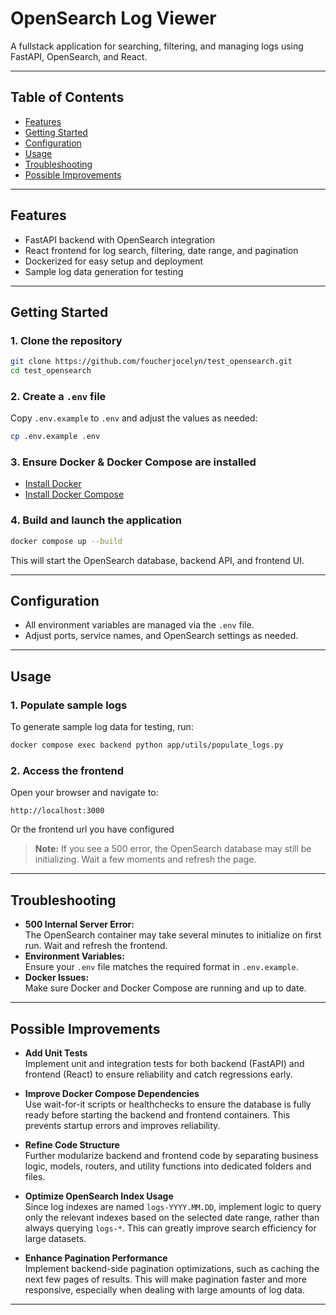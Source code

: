 # OpenSearch Log Viewer

A fullstack application for searching, filtering, and managing logs using FastAPI, OpenSearch, and React.

---


## Table of Contents

- [Features](#features)
- [Getting Started](#getting-started)
- [Configuration](#configuration)
- [Usage](#usage)
- [Troubleshooting](#troubleshooting)
- [Possible Improvements](#possible-improvements)

---

## Features

- FastAPI backend with OpenSearch integration
- React frontend for log search, filtering, date range, and pagination
- Dockerized for easy setup and deployment
- Sample log data generation for testing

---

## Getting Started

### 1. Clone the repository

```sh
git clone https://github.com/foucherjocelyn/test_opensearch.git
cd test_opensearch
```

### 2. Create a `.env` file

Copy `.env.example` to `.env` and adjust the values as needed:

```sh
cp .env.example .env
```

### 3. Ensure Docker & Docker Compose are installed

- [Install Docker](https://docs.docker.com/get-docker/)
- [Install Docker Compose](https://docs.docker.com/compose/install/)

### 4. Build and launch the application

```sh
docker compose up --build
```

This will start the OpenSearch database, backend API, and frontend UI.

---

## Configuration

- All environment variables are managed via the `.env` file.
- Adjust ports, service names, and OpenSearch settings as needed.

---

## Usage

### 1. Populate sample logs

To generate sample log data for testing, run:

```sh
docker compose exec backend python app/utils/populate_logs.py
```

### 2. Access the frontend

Open your browser and navigate to:

```
http://localhost:3000
```
Or the frontend url you have configured

> **Note:** If you see a 500 error, the OpenSearch database may still be initializing. Wait a few moments and refresh the page.

---

## Troubleshooting

- **500 Internal Server Error:**  
  The OpenSearch container may take several minutes to initialize on first run. Wait and refresh the frontend.
- **Environment Variables:**  
  Ensure your `.env` file matches the required format in `.env.example`.
- **Docker Issues:**  
  Make sure Docker and Docker Compose are running and up to date.

---

## Possible Improvements

- **Add Unit Tests**  
  Implement unit and integration tests for both backend (FastAPI) and frontend (React) to ensure reliability and catch regressions early.

- **Improve Docker Compose Dependencies**  
  Use wait-for-it scripts or healthchecks to ensure the database is fully ready before starting the backend and frontend containers. This prevents startup errors and improves reliability.

- **Refine Code Structure**  
  Further modularize backend and frontend code by separating business logic, models, routers, and utility functions into dedicated folders and files.

- **Optimize OpenSearch Index Usage**  
  Since log indexes are named `logs-YYYY.MM.DD`, implement logic to query only the relevant indexes based on the selected date range, rather than always querying `logs-*`. This can greatly improve search efficiency for large datasets.

- **Enhance Pagination Performance**  
  Implement backend-side pagination optimizations, such as caching the next few pages of results. This will make pagination faster and more responsive, especially when dealing with large amounts of log data.

---
